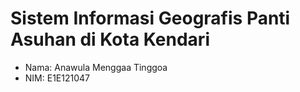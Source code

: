 # Sistem Informasi Geografis Panti Asuhan di Kota Kendari

- Nama: Anawula Menggaa Tinggoa
- NIM: E1E121047